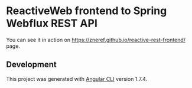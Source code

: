 # ReactiveWeb frontend to Spring Webflux REST API  

You can see it in action on https://zneref.github.io/reactive-rest-frontend/ page.

## Development

This project was generated with [Angular CLI](https://github.com/angular/angular-cli) version 1.7.4.
